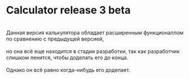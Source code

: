 # Calculator release 3 beta
<br>Данная версия калькулятора обладает расширенным функционаллом по сравнению с предыдущей версией,</br>
<br>но она всё еще находится в стадии разработки, так как разработчик слишком ленится, чтобы доделать его до конца.</br>
<br>Однако он всё равно когда-нибудь его доделает.</br>
